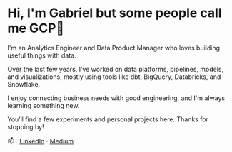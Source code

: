 # Hi, I'm Gabriel but some people call me GCP👋

I'm an Analytics Engineer and Data Product Manager who loves building useful things with data.

Over the last few years, I’ve worked on data platforms, pipelines, models, and visualizations, mostly using tools like dbt, BigQuery, Databricks, and Snowflake.

I enjoy connecting business needs with good engineering, and I'm always learning something new.

You’ll find a few experiments and personal projects here. Thanks for stopping by!

📫 
. [LinkedIn](https://www.linkedin.com/in/gabrielcampis) 
· [Medium](https://medium.com/@gabriel.campis)
